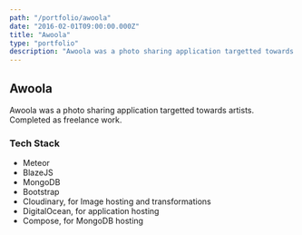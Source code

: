 ```yaml
---
path: "/portfolio/awoola"
date: "2016-02-01T09:00:00.000Z"
title: "Awoola"
type: "portfolio"
description: "Awoola was a photo sharing application targetted towards artists. Completed as freelance work."
---
```


## Awoola

Awoola was a photo sharing application targetted towards artists. Completed as freelance work. 

### Tech Stack

* Meteor
* BlazeJS
* MongoDB
* Bootstrap
* Cloudinary, for Image hosting and transformations
* DigitalOcean, for application hosting
* Compose, for MongoDB hosting